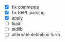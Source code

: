 - [x] fix comments
- [x] fix REPL parsing
- [x] apply
- [ ] load
- [ ] stdlib
- [ ] alternate definition form